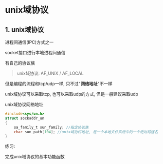 # unix域协议

## 1. unix域协议

进程间通信(IPC)方式之一

socket接口进行本地进程间通信

有自己的协议族

> unix域协议: AF_UNIX	/	AF_LOCAL

但是编程的流程和tcp/udp一样, 只不过"**网络地址**"不一样

unix域协议可以采取tcp, 也可以采取udp的方式, 但是一般建议采取udp



unix域协议网络地址

```c
#include<sys/un.h>
struct sockaddr_un
{
    sa_family_t sun_family;	//指定协议族
    char sun_path[104]; //unix域协议地址, 是一个本地文件系统中的一个绝对路径名, 如"/home/china/xxx"
}
```

练习:

完成unix域协议的基本功能函数 
